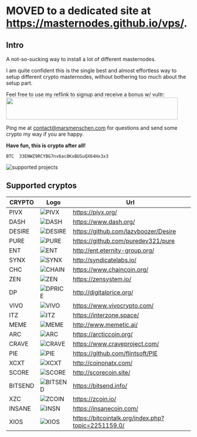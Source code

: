 # MOVED to a dedicated site at https://masternodes.github.io/vps/.

## Intro

A not-so-sucking way to install a lot of different masternodes. 

I am quite confident this is the single best and almost effortless way to setup different crypto masternodes, without bothering too much about the setup part. 

Feel free to use my reflink to signup and receive a bonus w/ vultr: <a href="https://www.vultr.com/?ref=6903922"><img src="https://www.vultr.com/media/banner_2.png" width="468" height="60"></a>


Ping me at contact@marsmenschen.com for questions and send some crypto my way if you are happy.

**Have fun, this is crypto after all!**
```
BTC  33ENWZ9RCYBG7nv6ac8KxBUSuQX64Hx3x3
```

![supported projects](/images/collage.jpg)

## Supported cryptos

| CRYPTO  | Logo | Url |
|--------|--------------|-----|
| PIVX |  ![PIVX](/images/pivx.jpg)  |  https://pivx.org/ |
| DASH |  ![DASH](/images/dash.jpg)  | https://www.dash.org/ |
| DESIRE |  ![DESIRE](/images/desire.jpg)  | https://github.com/lazyboozer/Desire  |
| PURE |  ![PURE](/images/pure.jpg)  | https://github.com/puredev321/pure    |
| ENT  |  ![ENT](/images/ent.jpg)  | http://ent.eternity-group.org/    |
| SYNX |  ![SYNX](/images/synx.jpg)  | http://syndicatelabs.io/  |
| CHC |  ![CHAIN](/images/chain.jpg)  | https://www.chaincoin.org/  |
| ZEN |  ![ZEN](/images/zen.jpg)  | https://zensystem.io/  |
| DP |  ![DPRICE](/images/dprice.jpg)  | http://digitalprice.org/  |
| VIVO |  ![VIVO](/images/vivo.jpg)  | https://www.vivocrypto.com/  |
| ITZ |  ![ITZ](/images/itz.jpg)  | https://interzone.space/  |
| MEME |  ![MEME](/images/meme.jpg)  | http://www.memetic.ai/  |
| ARC |  ![ARC](/images/arc.jpg)  | https://arcticcoin.org/  |
| CRAVE |  ![CRAVE](/images/crave.jpg)  | https://www.craveproject.com/  |
| PIE |  ![PIE](/images/pie.jpg)  | https://github.com/flintsoft/PIE  |
| XCXT |  ![XCXT](/images/xcxt.jpg)  | http://coinonatx.com/  |
| SCORE |  ![SCORE](/images/score.jpg)  | http://scorecoin.site/ |
| BITSEND |  ![BITSEND](/images/bitsend.jpg)  | https://bitsend.info/ |
| XZC |  ![ZCOIN](/images/zcoin.jpg)  | https://zcoin.io/ |
| INSANE |  ![INSN](/images/insane.jpg)  | https://insanecoin.com/ |
| XIOS | ![XIOS](/images/xios.jpg)  | https://bitcointalk.org/index.php?topic=2251159.0/ |
